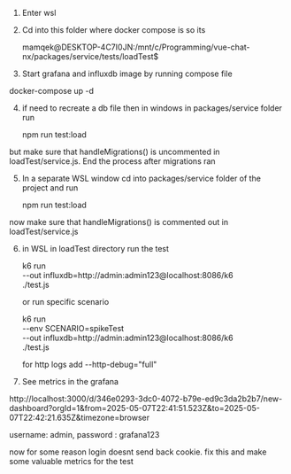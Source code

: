 1. Enter wsl 

2. Cd into this folder where docker compose is so its

    mamqek@DESKTOP-4C7I0JN:/mnt/c/Programming/vue-chat-nx/packages/service/tests/loadTest$

3. Start grafana and influxdb image by running compose file 

 docker-compose up -d

4. if need to recreate a db file then in windows in packages/service folder run 

    npm run test:load

but make sure that handleMigrations() is uncommented in loadTest/service.js. End the process after migrations ran

5. In a separate WSL window cd into packages/service folder of the project and run 

    npm run test:load

now make sure that handleMigrations() is commented out in loadTest/service.js

6. in WSL in loadTest directory run the test 

    k6 run \
    --out influxdb=http://admin:admin123@localhost:8086/k6 \
    ./test.js

    or run specific scenario 

    k6 run \
    --env SCENARIO=spikeTest \
    --out influxdb=http://admin:admin123@localhost:8086/k6 \
    ./test.js


    for http logs add --http-debug="full"

7. See metrics in the grafana 

http://localhost:3000/d/346e0293-3dc0-4072-b79e-ed9c3da2b2b7/new-dashboard?orgId=1&from=2025-05-07T22:41:51.523Z&to=2025-05-07T22:42:21.635Z&timezone=browser

username: admin, password : grafana123


now for some reason login doesnt send back cookie. fix this and make some valuable metrics for the test 